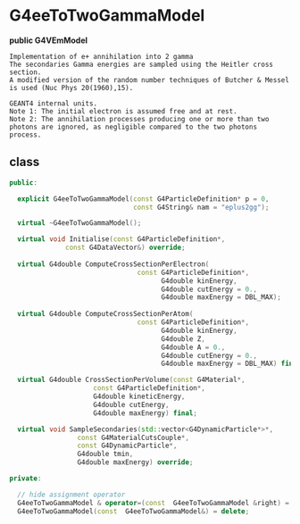 <!-- G4eeToTwoGammaModel.md --- 
;; 
;; Description: 
;; Author: Hongyi Wu(吴鸿毅)
;; Email: wuhongyi@qq.com 
;; Created: 日 7月 15 08:38:06 2018 (+0800)
;; Last-Updated: 日 7月 15 08:40:56 2018 (+0800)
;;           By: Hongyi Wu(吴鸿毅)
;;     Update #: 1
;; URL: http://wuhongyi.cn -->

# G4eeToTwoGammaModel

**public G4VEmModel**

```
Implementation of e+ annihilation into 2 gamma
The secondaries Gamma energies are sampled using the Heitler cross section.
A modified version of the random number techniques of Butcher & Messel is used (Nuc Phys 20(1960),15).

GEANT4 internal units.
Note 1: The initial electron is assumed free and at rest.
Note 2: The annihilation processes producing one or more than two photons are ignored, as negligible compared to the two photons process.
```

## class

```cpp
public:

  explicit G4eeToTwoGammaModel(const G4ParticleDefinition* p = 0,
                               const G4String& nam = "eplus2gg");

  virtual ~G4eeToTwoGammaModel();

  virtual void Initialise(const G4ParticleDefinition*, 
			  const G4DataVector&) override;
  
  virtual G4double ComputeCrossSectionPerElectron(
                                const G4ParticleDefinition*,
                                      G4double kinEnergy, 
                                      G4double cutEnergy = 0.,
                                      G4double maxEnergy = DBL_MAX);
  
  virtual G4double ComputeCrossSectionPerAtom(
                                const G4ParticleDefinition*,
                                      G4double kinEnergy, 
                                      G4double Z, 
                                      G4double A = 0., 
                                      G4double cutEnergy = 0.,
                                      G4double maxEnergy = DBL_MAX) final;

  virtual G4double CrossSectionPerVolume(const G4Material*,
					 const G4ParticleDefinition*,
					 G4double kineticEnergy,
					 G4double cutEnergy,
					 G4double maxEnergy) final;

  virtual void SampleSecondaries(std::vector<G4DynamicParticle*>*,
				 const G4MaterialCutsCouple*,
				 const G4DynamicParticle*,
				 G4double tmin,
				 G4double maxEnergy) override;

private:

  // hide assignment operator
  G4eeToTwoGammaModel & operator=(const  G4eeToTwoGammaModel &right) = delete;
  G4eeToTwoGammaModel(const  G4eeToTwoGammaModel&) = delete;
```

<!-- G4eeToTwoGammaModel.md ends here -->
